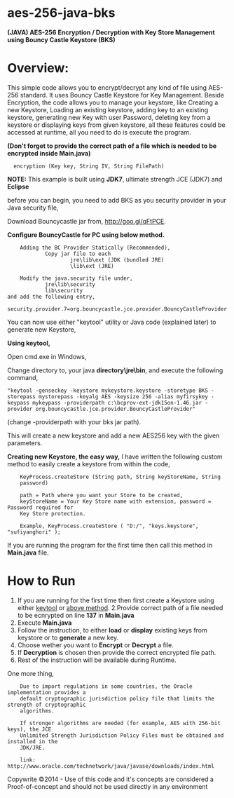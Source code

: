 aes-256-java-bks
================

**(JAVA) AES-256 Encryption / Decryption with Key Store Management using Bouncy Castle Keystore (BKS)**

Overview:
===================

This simple code allows you to encrypt/decrypt any kind of file using AES-256 standard. It uses Bouncy Castle Keystore for Key Management. Beside Encryption, the code allows you to manage your keystore, like Creating a new Keystore, Loading an existing keystore, adding key to an existing keystore, generating new Key with user Password, deleting key from a keystore or displaying keys from given keystore, all these features could be accessed at runtime, all you need to do is execute the program.

**(Don't forget to provide the correct path of a file which is needed to be encrypted inside Main.java)**

      encryption (Key key, String IV, String FilePath) 

**NOTE:** This example is built using **JDK7**, ultimate strength JCE (JDK7) and **Eclipse**

 before you can begin, you need to add BKS as you security provider in your Java security file,

Download Bouncycastle jar from, http://goo.gl/qFtPCE.

**Configure BouncyCastle for PC using below method.**

        Adding the BC Provider Statically (Recommended),
                Copy jar file to each
                        jre\lib\ext (JDK (bundled JRE)
                        \lib\ext (JRE)
					
        Modify the java.security file under,
                jre\lib\security
                lib\security
	and add the following entry,
		security.provider.7=org.bouncycastle.jce.provider.BouncyCastleProvider

You can now use either "keytool" utility or Java code (explained later) to generate new 
Keystore,

<a name="keytool"></a>**Using keytool,**

Open cmd.exe in Windows,

Change directory to, your java **directory\jre\bin**, and execute the following command,

    "keytool -genseckey -keystore mykeystore.keystore -storetype BKS -storepass mystorepass -keyalg AES -keysize 256 -alias myfirsykey -keypass mykeypass -providerpath c:\bcprov-ext-jdk15on-1.46.jar -provider org.bouncycastle.jce.provider.BouncyCastleProvider" 

(change -providerpath with your bks jar path).

This will create a new keystore and add a new AES256 key with the given parameters.  
		 
<a name="mymethod"></a>**Creating new Keystore, the easy way,**
I have written the following custom method to easily create a keystore from within the code,

        KeyProcess.createStore (String path, String keyStoreName, String
        password)
        
        path = Path where you want your Store to be created, 
        keyStoreName = Your Key Store name with extension, password = Password required for
        Key Store protection.
        
        Example, KeyProcess.createStore ( "D:/", "keys.keystore", "sufiyanghori" );
  
  If you are running the program for the first time then call this method in **Main.java** file.

How to Run
===========

1. If you are running for the first time then first create a Keystore using either [keytool](#keytool) or [above method](#mymethod).
2.Provide correct path of a file needed to be ecnrypted on line **137** in **Main.java**
3. Execute **Main.java**
4. Follow the instruction, to either **load** or **display** existing keys from keystore or to **generate** a new key.
5. Choose wether you want to **Encrypt** or **Decrypt** a file.
6. If **Decryption** is chosen then provide the correct encrypted file path.
7. Rest of the instruction will be available during Runtime.

One more thing,

        Due to import regulations in some countries, the Oracle implementation provides a 
        default cryptographic jurisdiction policy file that limits the strength of cryptographic 
        algorithms.
        
        If stronger algorithms are needed (for example, AES with 256-bit keys), the JCE 
        Unlimited Strength Jurisdiction Policy Files must be obtained and installed in the 
        JDK/JRE.

        link: http://www.oracle.com/technetwork/java/javase/downloads/index.html


Copywrite &copy;2014 - Use of this code and it's concepts are considered a Proof-of-concept and should not be used directly in any environment
